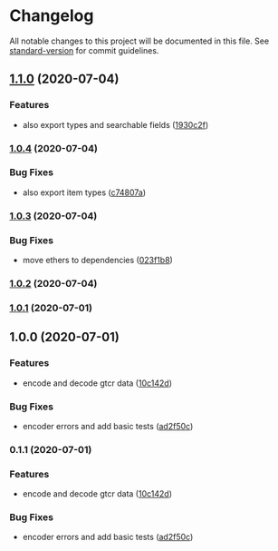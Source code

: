 # Changelog

All notable changes to this project will be documented in this file. See [standard-version](https://github.com/conventional-changelog/standard-version) for commit guidelines.

## [1.1.0](https://github.com/kleros/gtcr-encoder/compare/v1.0.4...v1.1.0) (2020-07-04)


### Features

* also export types and searchable fields ([1930c2f](https://github.com/kleros/gtcr-encoder/commit/1930c2f2124001796e216bd6902f60ecc23466ab))

### [1.0.4](https://github.com/kleros/gtcr-encoder/compare/v1.0.3...v1.0.4) (2020-07-04)


### Bug Fixes

* also export item types ([c74807a](https://github.com/kleros/gtcr-encoder/commit/c74807ab674e90be3d1dba825b81109d72ee07c5))

### [1.0.3](https://github.com/kleros/gtcr-encoder/compare/v1.0.2...v1.0.3) (2020-07-04)


### Bug Fixes

* move ethers to dependencies ([023f1b8](https://github.com/kleros/gtcr-encoder/commit/023f1b879a1d20be5588a741afc074b0f4ec76cd))

### [1.0.2](https://github.com/kleros/gtcr-encoder/compare/v1.0.1...v1.0.2) (2020-07-04)

### [1.0.1](https://github.com/kleros/gtcr-encoder/compare/v1.0.0...v1.0.1) (2020-07-01)

## 1.0.0 (2020-07-01)


### Features

* encode and decode gtcr data ([10c142d](https://github.com/kleros/gtcr-encoder/commit/10c142d30d91ae9eced71c11c01c2945fe71d142))


### Bug Fixes

* encoder errors and add basic tests ([ad2f50c](https://github.com/kleros/gtcr-encoder/commit/ad2f50cc62dd67bb776f86076d003934e32bd1e1))

### 0.1.1 (2020-07-01)


### Features

* encode and decode gtcr data ([10c142d](https://github.com/kleros/gtcr-encoder/commit/10c142d30d91ae9eced71c11c01c2945fe71d142))


### Bug Fixes

* encoder errors and add basic tests ([ad2f50c](https://github.com/kleros/gtcr-encoder/commit/ad2f50cc62dd67bb776f86076d003934e32bd1e1))
